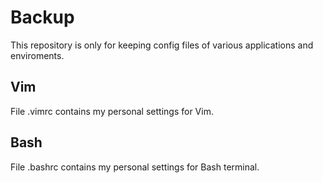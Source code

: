 # Backup
This repository is only for keeping config files of various applications and enviroments.
## Vim
File .vimrc contains my personal settings for Vim.
## Bash
File .bashrc contains my personal settings for Bash terminal.
